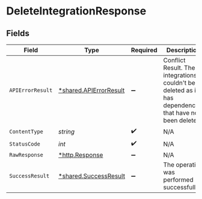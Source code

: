 # DeleteIntegrationResponse


## Fields

| Field                                                                                                    | Type                                                                                                     | Required                                                                                                 | Description                                                                                              |
| -------------------------------------------------------------------------------------------------------- | -------------------------------------------------------------------------------------------------------- | -------------------------------------------------------------------------------------------------------- | -------------------------------------------------------------------------------------------------------- |
| `APIErrorResult`                                                                                         | [*shared.APIErrorResult](../../models/shared/apierrorresult.md)                                          | :heavy_minus_sign:                                                                                       | Conflict Result. The integrations couldn't be deleted as it has dependencies that have not been deleted. |
| `ContentType`                                                                                            | *string*                                                                                                 | :heavy_check_mark:                                                                                       | N/A                                                                                                      |
| `StatusCode`                                                                                             | *int*                                                                                                    | :heavy_check_mark:                                                                                       | N/A                                                                                                      |
| `RawResponse`                                                                                            | [*http.Response](https://pkg.go.dev/net/http#Response)                                                   | :heavy_minus_sign:                                                                                       | N/A                                                                                                      |
| `SuccessResult`                                                                                          | [*shared.SuccessResult](../../models/shared/successresult.md)                                            | :heavy_minus_sign:                                                                                       | The operation was performed successfully.                                                                |
